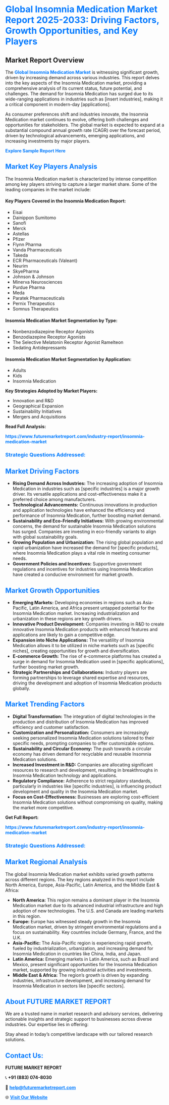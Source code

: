 <h1 style="color: #007BFF;">Global Insomnia Medication Market Report 2025-2033: Driving Factors, Growth Opportunities, and Key Players</h1>

<section id="overview">
<h2>Market Report Overview</h2>
<p>The <a href="https://www.futuremarketreport.com/industry-report/insomnia-medication-market" style="color: #007BFF; text-decoration: none;"><strong>Global Insomnia Medication Market</strong></a> is witnessing significant growth, driven by increasing demand across various industries. This report delves into the key aspects of the Insomnia Medication market, providing a comprehensive analysis of its current status, future potential, and challenges. The demand for Insomnia Medication has surged due to its wide-ranging applications in industries such as [insert industries], making it a critical component in modern-day [applications].</p>
<p>As consumer preferences shift and industries innovate, the Insomnia Medication market continues to evolve, offering both challenges and opportunities for stakeholders. The global market is expected to expand at a substantial compound annual growth rate (CAGR) over the forecast period, driven by technological advancements, emerging applications, and increasing investments by major players.</p>
</section>

<section id="overview">
<p><a href="https://www.futuremarketreport.com/request-sample/reportId=123015" style="color: #007BFF; text-decoration: none;"><strong>Explore Sample Report Here</strong></a></p>
</section>

<section id="key-players">
<h2 style="color: #007BFF;">Market Key Players Analysis</h2>
<p>The Insomnia Medication market is characterized by intense competition among key players striving to capture a larger market share. Some of the leading companies in the market include:</p>
<h4>Key Players Covered in the Insomnia Medication Report:</h4>
<ul><li>Eisai</li><li>Dainippon Sumitomo</li><li>Sanofi</li><li>Merck</li><li>Astellas</li><li>Pfizer</li><li>Flynn Pharma</li><li>Vanda Pharmaceuticals</li><li>Takeda</li><li>ECR Pharmaceuticals (Valeant)</li><li>Neurim</li><li>SkyePharma</li><li>Johnson &amp; Johnson</li><li>Minerva Neurosciences</li><li>Purdue Pharma</li><li>Meda</li><li>Paratek Pharmaceuticals</li><li>Pernix Therapeutics</li><li>Somnus Therapeutics</li></ul>
<h4>Insomnia Medication Market Segmentation by Type:</h4>
<ul><li>Nonbenzodiazepine Receptor Agonists</li><li>Benzodiazepine Receptor Agonists</li><li>The Selective Melatonin Receptor Agonist Ramelteon</li><li>Sedating Antidepressants</li></ul>

<h4>Insomnia Medication Market Segmentation by Application:</h4>
<ul><li>Adults</li><li>Kids</li><li>Insomnia Medication</li></ul>
<p><strong>Key Strategies Adopted by Market Players:</strong></p>
<ul>
<li>Innovation and R&D</li>
<li>Geographical Expansion</li>
<li>Sustainability Initiatives</li>
<li>Mergers and Acquisitions</li>
</ul>
</section>

<section>
<p><strong>Read Full Analysis: </strong></p><a href="https://www.futuremarketreport.com/industry-report/insomnia-medication-market" style="color: #007BFF; text-decoration: none;"><strong>https://www.futuremarketreport.com/industry-report/insomnia-medication-market</strong></a>
<h3 style="color: #007BFF;">Strategic Questions Addressed:</h3>
</section>

<section id="driving-factors">
<h2 style="color: #007BFF;">Market Driving Factors</h2>
<ul>
<li><strong>Rising Demand Across Industries:</strong> The increasing adoption of Insomnia Medication in industries such as [specific industries] is a major growth driver. Its versatile applications and cost-effectiveness make it a preferred choice among manufacturers.</li>
<li><strong>Technological Advancements:</strong> Continuous innovations in production and application technologies have enhanced the efficiency and performance of Insomnia Medication, further boosting market demand.</li>
<li><strong>Sustainability and Eco-Friendly Initiatives:</strong> With growing environmental concerns, the demand for sustainable Insomnia Medication solutions has surged. Companies are investing in eco-friendly variants to align with global sustainability goals.</li>
<li><strong>Growing Population and Urbanization:</strong> The rising global population and rapid urbanization have increased the demand for [specific products], where Insomnia Medication plays a vital role in meeting consumer needs.</li>
<li><strong>Government Policies and Incentives:</strong> Supportive government regulations and incentives for industries using Insomnia Medication have created a conducive environment for market growth.</li>
</ul>
</section>

<section id="growth-opportunities">
<h2 style="color: #007BFF;">Market Growth Opportunities</h2>
<ul>
<li><strong>Emerging Markets:</strong> Developing economies in regions such as Asia-Pacific, Latin America, and Africa present untapped potential for the Insomnia Medication market. Increasing industrialization and urbanization in these regions are key growth drivers.</li>
<li><strong>Innovative Product Development:</strong> Companies investing in R&D to create innovative Insomnia Medication products with enhanced features and applications are likely to gain a competitive edge.</li>
<li><strong>Expansion into Niche Applications:</strong> The versatility of Insomnia Medication allows it to be utilized in niche markets such as [specific niches], creating opportunities for growth and diversification.</li>
<li><strong>E-commerce Growth:</strong> The rise of e-commerce platforms has created a surge in demand for Insomnia Medication used in [specific applications], further boosting market growth.</li>
<li><strong>Strategic Partnerships and Collaborations:</strong> Industry players are forming partnerships to leverage shared expertise and resources, driving the development and adoption of Insomnia Medication products globally.</li>
</ul>
</section>

<section id="trending-factors">
<h2 style="color: #007BFF;">Market Trending Factors</h2>
<ul>
<li><strong>Digital Transformation:</strong> The integration of digital technologies in the production and distribution of Insomnia Medication has improved efficiency and customer satisfaction.</li>
<li><strong>Customization and Personalization:</strong> Consumers are increasingly seeking personalized Insomnia Medication solutions tailored to their specific needs, prompting companies to offer customizable options.</li>
<li><strong>Sustainability and Circular Economy:</strong> The push towards a circular economy has driven demand for recyclable and reusable Insomnia Medication solutions.</li>
<li><strong>Increased Investment in R&D:</strong> Companies are allocating significant resources to research and development, resulting in breakthroughs in Insomnia Medication technology and applications.</li>
<li><strong>Regulatory Compliance:</strong> Adherence to strict regulatory standards, particularly in industries like [specific industries], is influencing product development and quality in the Insomnia Medication market.</li>
<li><strong>Focus on Cost-Effectiveness:</strong> Businesses are exploring cost-efficient Insomnia Medication solutions without compromising on quality, making the market more competitive.</li>
</ul>
</section>

<section>
<p><strong>Get Full Report: </strong></p><a href="https://www.futuremarketreport.com/industry-report/insomnia-medication-market" style="color: #007BFF; text-decoration: none;"><strong>https://www.futuremarketreport.com/industry-report/insomnia-medication-market</strong></a>
<h3 style="color: #007BFF;">Strategic Questions Addressed:</h3>
</section>


<section id="regional-analysis">
<h2 style="color: #007BFF;">Market Regional Analysis</h2>
<p>The global Insomnia Medication market exhibits varied growth patterns across different regions. The key regions analyzed in this report include North America, Europe, Asia-Pacific, Latin America, and the Middle East & Africa:</p>
<ul>
<li><strong>North America:</strong> This region remains a dominant player in the Insomnia Medication market due to its advanced industrial infrastructure and high adoption of new technologies. The U.S. and Canada are leading markets in this region.</li>
<li><strong>Europe:</strong> Europe has witnessed steady growth in the Insomnia Medication market, driven by stringent environmental regulations and a focus on sustainability. Key countries include Germany, France, and the U.K.</li>
<li><strong>Asia-Pacific:</strong> The Asia-Pacific region is experiencing rapid growth, fueled by industrialization, urbanization, and increasing demand for Insomnia Medication in countries like China, India, and Japan.</li>
<li><strong>Latin America:</strong> Emerging markets in Latin America, such as Brazil and Mexico, present significant opportunities for the Insomnia Medication market, supported by growing industrial activities and investments.</li>
<li><strong>Middle East & Africa:</strong> The region’s growth is driven by expanding industries, infrastructure development, and increasing demand for Insomnia Medication in sectors like [specific sectors].</li>
</ul>
</section>

<footer>
<h2 style="color: #007BFF;">About FUTURE MARKET REPORT</h2>
<p>We are a trusted name in market research and advisory services, delivering actionable insights and strategic support to businesses across diverse industries. Our expertise lies in offering:</p>

<p>Stay ahead in today’s competitive landscape with our tailored research solutions.</p>

<h2 style="color: #007BFF;">Contact Us:</h2>
<p><strong>FUTURE MARKET REPORT</strong></p>
<p>📞 <strong>+91 (883) 074-8030</strong></p>
<p>📧 <strong><a href="mailto:help@futuremarketreport.com" style="color: #007BFF;">help@futuremarketreport.com</a></strong></p>
<p>🌐 <strong><a href="https://www.futuremarketreport.com/" style="color: #007BFF;">Visit Our Website</a></strong></p>
</footer>